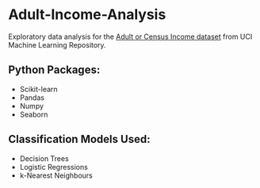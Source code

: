 # Adult-Income-Analysis
Exploratory data analysis for the [Adult or Census Income dataset](https://archive.ics.uci.edu/ml/datasets/adult) from UCI Machine Learning Repository.

## Python Packages:

* Scikit-learn
* Pandas
* Numpy
* Seaborn

## Classification Models Used:

* Decision Trees
* Logistic Regressions
* k-Nearest Neighbours
